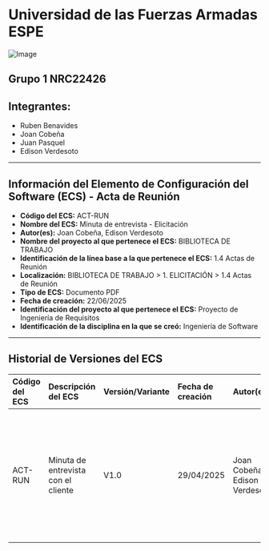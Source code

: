 # Universidad de las Fuerzas Armadas ESPE
![Image](https://github.com/user-attachments/assets/6eea1ab2-5539-4c62-911d-75f0a347322e)

## Grupo 1 NRC22426

## Integrantes:
- Ruben Benavides
- Joan Cobeña
- Juan Pasquel
- Edison Verdesoto

---

## Información del Elemento de Configuración del Software (ECS) - Acta de Reunión

* **Código del ECS:** ACT-RUN
* **Nombre del ECS:** Minuta de entrevista - Elicitación
* **Autor(es):** Joan Cobeña, Edison Verdesoto
* **Nombre del proyecto al que pertenece el ECS:** BIBLIOTECA DE TRABAJO
* **Identificación de la línea base a la que pertenece el ECS:** 1.4 Actas de Reunión
* **Localización:** BIBLIOTECA DE TRABAJO > 1. ELICITACIÓN > 1.4 Actas de Reunión
* **Tipo de ECS:** Documento PDF
* **Fecha de creación:** 22/06/2025
* **Identificación del proyecto al que pertenece el ECS:** Proyecto de Ingeniería de Requisitos
* **Identificación de la disciplina en la que se creó:** Ingeniería de Software

---

## Historial de Versiones del ECS

| Código del ECS | Descripción del ECS | Versión/Variante | Fecha de creación | Autor(es) | Localización | Observaciones |
| :--- | :--- | :--- | :--- | :--- | :--- | :--- |
| ACT-RUN | Minuta de entrevista con el cliente | V1.0 | 29/04/2025 | Joan Cobeña, Edison Verdesoto | 22426_G1_ADS\BIBLIOTECA DE TRABAJO\1. ELICITACIÓN\1.4 Actas de Reunión\Minuta de entrevista.pdf | Documento generado a partir de una entrevista de elicitación de requisitos. Incluye observaciones clave y acuerdos previos a la construcción del SRS. |
